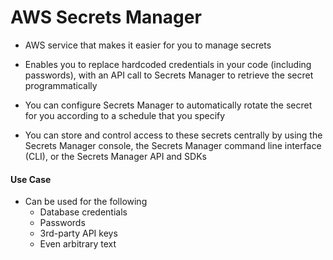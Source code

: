 # AWS Secrets Manager

- AWS service that makes it easier for you to manage secrets

- Enables you to replace hardcoded credentials in your code (including passwords), with an API call to Secrets Manager to retrieve the secret programmatically

- You can configure Secrets Manager to automatically rotate the secret for you according to a schedule that you specify

- You can store and control access to these secrets centrally by using the Secrets Manager console, the Secrets Manager command line interface (CLI), or the Secrets Manager API and SDKs

#### Use Case
- Can be used for the following 
	- Database credentials
	- Passwords
	- 3rd-party API keys
	- Even arbitrary text